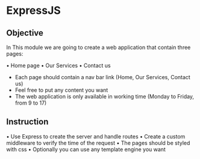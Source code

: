 ﻿# ExpressJS

## Objective 

In This module we are going to create a web application that contain three pages:

• Home page 
• Our Services 
• Contact us 

- Each page should contain a nav bar link (Home, Our Services, Contact us) 
- Feel free to put any content you want 
- The web application is only available in working time (Monday to Friday, from 9 to 17) 

## Instruction 

• Use Express to create the server and handle routes 
• Create a custom middleware to verify the time of the request 
• The pages should be styled with css 
• Optionally you can use any template engine you want 
